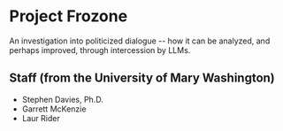 # Project Frozone

An investigation into politicized dialogue -- how it can be analyzed, and
perhaps improved, through intercession by LLMs.

## Staff (from the University of Mary Washington)

* Stephen Davies, Ph.D.
* Garrett McKenzie
* Laur Rider
